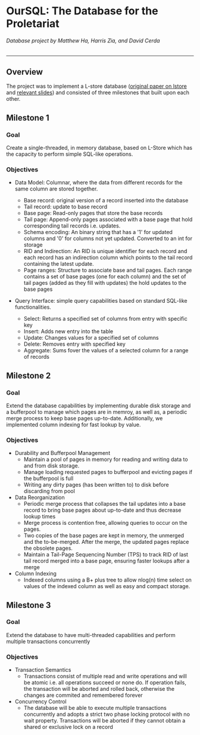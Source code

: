 # OurSQL: The Database for the Proletariat
###### Database project by Matthew Ha, Harris Zia, and David Cerda
---

## Overview

The project was to implement a L-store database ([original paper on lstore](https://www.researchgate.net/publication/324150481_L-Store_A_Real-time_OLTP_and_OLAP_System) and [relevant slides](https://expolab.org/papers/l-store-slides.pdf)) and consisted of three milestones that built upon each other. 

## Milestone 1

### Goal
Create a single-threaded, in memory database, based on L-Store which has the capacity to perform simple SQL-like operations.

### Objectives
* Data Model: Columnar, where the data from different records for the same column are stored together. 
    * Base record: original version of a record inserted into the database
    * Tail record: update to base record
    * Base page: Read-only pages that store the base records 
    * Tail page: Append-only pages associated with a base page that hold corresponding tail records i.e. updates.
    * Schema encoding: An binary string that has a '1' for updated columns and '0' for columns not yet updated. Converted to an int for storage
    * RID and Indirection: An RID is unique identifier for each record and each record has an indirection column which points to the tail record containing the latest update. 
    * Page ranges: Structure to associate base and tail pages. Each range contains a set of base pages (one for each column) and the set of tail pages (added as they fill with updates) the hold updates to the base pages

* Query Interface: simple query capabilities based on standard SQL-like functionalities.
    * Select: Returns a specified set of columns from entry with specific key
    * Insert: Adds new entry into the table
    * Update: Changes values for a specified set of columns
    * Delete: Removes entry with specified key
    * Aggregate: Sums fover the values of a selected column for a range of records

## Milestone 2
### Goal
Extend the database capabilities by implementing durable disk storage and a bufferpool to manage which pages are in memroy, as well as, a periodic merge process to keep base pages up-to-date. Additionally, we implemented column indexing for fast lookup by value. 
### Objectives
* Durability and Bufferpool Management
    *  Maintain a pool of pages in memory for reading and writing data to and from disk storage.
    * Manage loading requested pages to bufferpool and evicting pages if the bufferpool is full
    * Writing any dirty pages (has been written to) to disk before discarding from pool
* Data Reorganization
    * Periodic merge process that collapses the tail updates into a base record to bring base pages about up-to-date and thus decrease lookup times
    *  Merge process is contention free, allowing queries to occur on the pages. 
    *  Two copies of the base pages are kept in memory, the unmerged and the to-be-merged. After the merge, the updated pages replace the obsolete pages.
    *   Maintain a Tail-Page Sequencing Number (TPS) to track RID of last tail record merged into a base page, ensuring faster lookups after a merge
* Column Indexing
    * Indexed columns using a B+ plus tree to allow nlog(n) time select on values of the indexed column as well as easy and compact storage.
## Milestone 3
### Goal
Extend the database to have multi-threaded capabilities and perform multiple transactions concurrently
### Objectives
* Transaction Semantics
    * Transactions consist of multiple read and write operations and will be atomic i.e. all operations succeed or none do. If operation fails, the transaction will be aborted and rolled back, otherwise the changes are commited and remembered forever
* Concurrency Control
    * The database will be able to execute multiple transactions concurrently and adopts a strict two phase locking protocol with no wait property. Transactions will be aborted if they cannot obtain a shared or exclusive lock on a record

<!-- ### Reflection ??? -->









<!-- Milestone 2 Summary and Writeup

Questions:
	Increasing TID okay?
  TPS questions?

1. Durability, Bufferpool Extension
	a. Caching pages
  	i. LRU? MRU?
    ii. eviction policy granularity (page_range, single page (standard practice), etc)
	b. Mem <-> Disk
  c. Have flag (is_in_memory) in Page class
  	i. dirty and pin flags
  d. read_pid -> PageManager.read()
  e. implement open() and close() in db.py

2. Make merge (contention free)
	before: multithreading in python (background thread)
	a. Implement TPS's (Tail page sequencing number)
  	b. TPS is last merge updated, so we can see which tails have not been merged
  b. Merge tail by tail, latest first
  c. Don't delete tail records, just want to make selects/read more efficient
  d. MergeJob class, returns Page object (not inserted into a PageRange yet)
  e. Make of the old base page for read/write access
  
  Merge Process
  	Notes:
  		1. 1 2 3 4 | 5
    	2. TPS -> 4
    	3. 2^64 - 1 -> 0
    1. Make copy of base page. 
    2. Find latest tail record, merge that and anything before it
    3. Change TPS to equal the latest merged record
    4. New merged page -> RID of original base record
    6. Check indirection the base page, and compare to our copy to see if updates happened during merge
    7. Update RecordPids.columns variable (rename RecordPids to MetaRecord maybe cause it's not as ugly)
    8. Change schema encoding of base record
    8. BONUS: After all read requests prior to merge have been processed, deallocate outdated base page
  
3. Indexing
	a. Create indexing system for other columnn
  b. Index class -> Singleton
  	i. key_index : user key : RID
    ii. Index.indices = [key_index, col1_index]
    	I. change key_index to an array
  c. First as a list, then as a binary tree -->